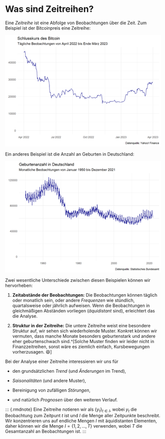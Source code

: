 # Was sind Zeitreihen?





Eine *Zeitreihe* ist eine Abfolge von Beobachtungen über die Zeit. Zum Beispiel ist der Bitcoinpreis eine Zeitreihe:

<img src="01-was-sind-zeitreihen_files/figure-html/example-ts-births-1.png" width="672" />

Ein anderes Beispiel ist die Anzahl an Geburten in Deutschland:

<img src="01-was-sind-zeitreihen_files/figure-html/example-ts-bitcoin-1.png" width="672" />

Zwei wesentliche Unterschiede zwischen diesen Beispielen können wir hervorheben:

1. **Zeitabstände der Beobachtungen:** Die Beobachtungen können täglich oder monatlich sein, oder andere *Frequenzen* wie stündlich, quartalsweise oder jährlich aufweisen. Wenn die Beobachtungen in gleichmäßigen Abständen vorliegen (*äquidistant* sind), erleichtert das die Analyse.

2. **Struktur in der Zeitreihe:** Die untere Zeitreihe weist eine besondere Struktur auf, wir sehen sich wiederholende Muster. Konkret können wir vermuten, dass manche Monate besonders geburtenstark und andere eher geburtenschwach sind.^[Solche Muster finden wir leider nicht in Finanzzeitreihen, sonst wäre es ziemlich einfach, Kursbewegungen vorherzusagen. 😄]

Bei der Analyse einer Zeitreihe interessieren wir uns für

- den grundsätzlichen *Trend* (und *Änderungen* im Trend),

- *Saisonalitäten* (und andere Muster),

- Bereinigung von zufälligen *Störungen*,

- und natürlich *Prognosen* über den weiteren Verlauf.

::: {.rmdnote} 
Eine Zeitreihe notieren wir als $\{y_t\}_{t\in I}$, wobei $y_t$ die Beobachtung zum Zeitpunt $t$ ist und $I$ die Menge aller Zeitpunkte beschreibt. Wir konzentrieren uns auf endliche Mengen $I$ mit äquidistanten Elementen, daher können wir die Menge $I = \{1,2,\dots,T\}$ verwenden, wobei $T$ die Gesamtanzahl an Beobachtungen ist. 
:::
